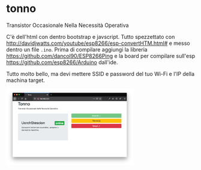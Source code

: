 # tonno
Transistor Occasionale Nella Necessità Operativa

C'è dell'html con dentro bootstrap e javscript. Tutto spezzettato con http://davidjwatts.com/youtube/esp8266/esp-convertHTM.html# e messo dentro un file `.ino`. Prima di compilare aggiungi la libreria https://github.com/dancol90/ESP8266Ping e la board per compilare sull'esp https://github.com/esp8266/Arduino dall'ide.

Tutto molto bello, ma devi mettere SSID e password del tuo Wi-Fi e l'IP della machina target.

<img src="screen.png" alt="image-20201012213635699" style="zoom: 33%;" />
